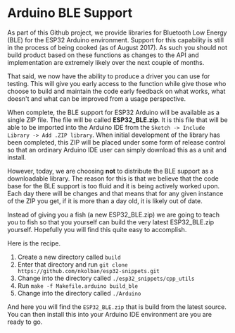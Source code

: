 # Arduino BLE Support
As part of this Github project, we provide libraries for Bluetooth Low Energy (BLE) for the ESP32 Arduino environment.  Support for this capability is still in the process of being cooked (as of August 2017).  As such you should not build product based on these functions as changes to the API and implementation are extremely likely over the next couple of months.

That said, we now have the ability to produce a driver you can use for testing.  This will give you early access to the function while give those who choose to build and maintain the code early feedback on what works, what doesn't and what can be improved from a usage perspective.

When complete, the BLE support for ESP32 Arduino will be available as a single ZIP file.  The file will be called **ESP32_BLE.zip**.  It is this file that will be able to be imported into the Arduino IDE from the `Sketch -> Include Library -> Add .ZIP library`.  When initial development of the library has been completed, this ZIP will be placed under some form of release control so that an ordinary Arduino IDE user can simply download this as a unit and install.

However, today, we are choosing **not** to distribute the BLE support as a downloadable library.   The reason for this is that we believe that the code base for the BLE support is too fluid and it is being actively worked upon.  Each day there will be changes and that means that for any given instance of the ZIP you get, if it is more than a day old, it is likely out of date.

Instead of giving you a fish (a new ESP32_BLE.zip) we are going to teach you to fish so that you yourself can build the very latest ESP32_BLE.zip yourself.  Hopefully you will find this quite easy to accomplish.

Here is the recipe.

1. Create a new directory called `build`
2. Enter that directory and run `git clone https://github.com/nkolban/esp32-snippets.git`
3. Change into the directory called  `./esp32_snippets/cpp_utils`
4. Run `make -f Makefile.arduino build_ble`
5. Change into the directory called `./Arduino`

And here you will find the `ESP32_BLE.zip` that is build from the latest source.  You can then install this into your Arduino IDE environment are you are ready to go.

